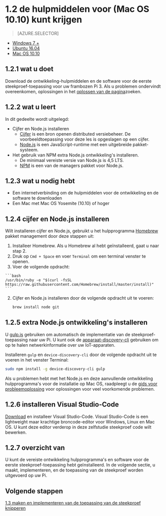 <properties
 pageTitle="De's (Mac OS 10.10) | Microsoft Azure"
 description="Download en installeer de benodigde hulpprogramma's en software voor de eerste steekproef-toepassing voor uw Pi op Mac OS."
 services="iot-hub"
 documentationCenter=""
 authors="shizn"
 manager="timlt"
 tags=""
 keywords=""/>

<tags
 ms.service="iot-hub"
 ms.devlang="multiple"
 ms.topic="article"
 ms.tgt_pltfrm="na"
 ms.workload="na"
 ms.date="10/21/2016"
 ms.author="xshi"/>

# <a name="12-get-the-tools-macos-1010"></a>1.2 de hulpmiddelen voor (Mac OS 10.10) kunt krijgen

> [AZURE.SELECTOR]
- [Windows 7 +](iot-hub-raspberry-pi-kit-node-lesson1-get-the-tools-win32.md)
- [Ubuntu 16.04](iot-hub-raspberry-pi-kit-node-lesson1-get-the-tools-ubuntu.md)
- [Mac OS 10.10](iot-hub-raspberry-pi-kit-node-lesson1-get-the-tools-mac.md)

## <a name="121-what-you-will-do"></a>1.2.1 wat u doet

Download de ontwikkeling-hulpmiddelen en de software voor de eerste steekproef-toepassing voor uw frambozen Pi 3. Als u problemen ondervindt overeenkomen, oplossingen in het [oplossen van de pagina](iot-hub-raspberry-pi-kit-node-troubleshooting.md)zoeken.

## <a name="122-what-you-will-learn"></a>1.2.2 wat u leert
In dit gedeelte wordt uitgelegd:

- Cijfer en Node.js installeren
    - [Cijfer](https://git-scm.com) is een bron openen distributed versiebeheer. De voorbeeldtoepassing voor deze les is opgeslagen op een cijfer.
    - [Node.js](https://nodejs.org/en/) is een JavaScript-runtime met een uitgebreide pakket-systeem.
- Het gebruik van NPM extra Node.js ontwikkeling's installeren.
  - De minimaal vereiste versie van Node.js is 4,5 LTS.
  - [NPM](https://www.npmjs.com) is een van de managers pakket voor Node.js.

## <a name="123-what-you-need"></a>1.2.3 wat u nodig hebt

- Een internetverbinding om de hulpmiddelen voor de ontwikkeling en de software te downloaden
- Een Mac met Mac OS Yosemite (10.10) of hoger

## <a name="124-install-git-and-nodejs"></a>1.2.4 cijfer en Node.js installeren

Wilt installeren cijfer en Node.js, gebruikt u het hulpprogramma [Homebrew](http://brew.sh) pakket management door deze stappen uit:

1. Installeer Homebrew. Als u Homebrew al hebt geïnstalleerd, gaat u naar stap 2.
  1. Druk op `Cmd + Space` en voer `Terminal` om een terminal venster te openen.
  2. Voer de volgende opdracht:

    ```bash
    /usr/bin/ruby -e "$(curl -fsSL https://raw.githubusercontent.com/Homebrew/install/master/install)"
    ```
2. Cijfer en Node.js installeren door de volgende opdracht uit te voeren:

    ```bash
    brew install node git
    ```

## <a name="125-install-additional-nodejs-development-tools"></a>1.2.5 extra Node.js ontwikkeling's installeren

U [gulp.js](http://gulpjs.com) gebruiken om automatisch de implementatie van de steekproef-toepassing naar uw Pi. U kunt ook de [apparaat-discovery-cli](https://github.com/Azure/device-discovery-cli) gebruiken om op te halen netwerkinformatie over uw IoT-apparaten.

Installeren `gulp` en `device-discovery-cli` door de volgende opdracht uit te voeren in het venster Terminal:

```bash
sudo npm install -g device-discovery-cli gulp
```

Als u problemen hebt met het Node.js en deze aanvullende ontwikkeling hulpprogramma's voor de installatie op Mac OS, raadpleegt u de [gids voor probleemoplossing](iot-hub-raspberry-pi-kit-node-troubleshooting.md) voor oplossingen voor veel voorkomende problemen.

## <a name="126-install-visual-studio-code"></a>1.2.6 installeren Visual Studio-Code

[Download](https://code.visualstudio.com/docs/setup/osx) en installeer Visual Studio-Code. Visual Studio-Code is een lightweight maar krachtige broncode-editor voor Windows, Linux en Mac OS. U kunt deze editor verderop in deze zelfstudie steekproef code wilt bewerken.

## <a name="127-summary"></a>1.2.7 overzicht van

U kunt de vereiste ontwikkeling hulpprogramma's en software voor de eerste steekproef-toepassing hebt geïnstalleerd. In de volgende sectie, u maakt, implementeren, en de toepassing van de steekproef worden uitgevoerd op uw Pi.

## <a name="next-steps"></a>Volgende stappen

[1.3 maken en implementeren van de toepassing van de steekproef knipperen](iot-hub-raspberry-pi-kit-node-lesson1-deploy-blink-app.md)
